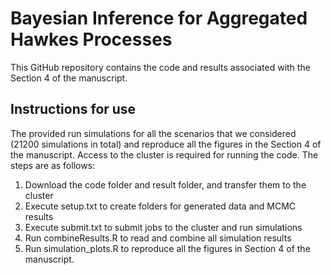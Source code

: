 Bayesian Inference for Aggregated Hawkes Processes
================

This GitHub repository contains the code and results associated with the Section 4 of the manuscript.


## Instructions for use

The provided run simulations for all the scenarios that we considered (21200 simulations in total) and reproduce all the figures in the Section 4 of the manuscript.
Access to the cluster is required for running the code. The steps are as follows:

1.  Download the code folder and result folder, and transfer them to the cluster
2.  Execute setup.txt to create folders for generated data and MCMC results
3.  Execute submit.txt to submit jobs to the cluster and run simulations
4.  Run combineResults.R to read and combine all simulation results
5.  Run simulation_plots.R to reproduce all the figures in Section 4 of the manuscript.


